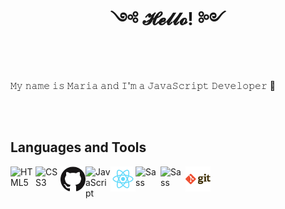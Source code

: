 <h1 align="center">  ༺ 𝓗𝓮𝓵𝓵𝓸! ༻ </h1>
</br>
<p>  𝙼𝚢 𝚗𝚊𝚖𝚎 𝚒𝚜 𝙼𝚊𝚛𝚒𝚊 𝚊𝚗𝚍 𝙸'𝚖 𝚊 𝙹𝚊𝚟𝚊𝚂𝚌𝚛𝚒𝚙𝚝 𝙳𝚎𝚟𝚎𝚕𝚘𝚙𝚎𝚛  🤍</p>
</br>
</br>
<h2>Languages and Tools</h2>
<img align="left" alt="HTML5" width="40px" src="https://image.flaticon.com/icons/png/512/524/524554.png" />
<img align="left" alt="CSS3" width="40px" src="https://image.flaticon.com/icons/png/512/524/524545.png" />

<img align="left" alt="GitHub" width="40px" src="https://raw.githubusercontent.com/github/explore/78df643247d429f6cc873026c0622819ad797942/topics/github/github.png" />
<img align="left" alt="JavaScript" width="40px" src="https://cdn2.iconfinder.com/data/icons/designer-skills/128/code-programming-javascript-software-develop-command-language-512.png"/>
<img align="left" alt="React" width="40px" src="https://raw.githubusercontent.com/github/explore/80688e429a7d4ef2fca1e82350fe8e3517d3494d/topics/react/react.png" />
<img align="left" alt="Sass" width="40px" src="https://cdn3.iconfinder.com/data/icons/logos-and-brands-adobe/512/233_Node_Js-512.png" />

<img align="left" alt="Sass" width="40px" src="https://cdn4.iconfinder.com/data/icons/logos-brands-5/24/redux-512.png" />

<img align="left" alt="Sass" width="40px" src="https://raw.githubusercontent.com/github/explore/80688e429a7d4ef2fca1e82350fe8e3517d3494d/topics/git/git.png" />
</br>
</br>
